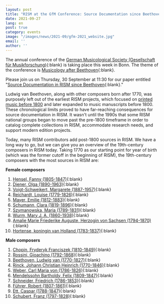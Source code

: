 ```yaml
---
layout: post
title: "RISM at the GfM Conference: Source Documentation since Beethoven"
date: 2021-09-27
lang: en
post: true
category: events
image: "/images/news/2021-09/gfm-2021_website.jpg"
email: ''
author: ''
---
```


The annual conference of the [German Musicological Society (Gesellschaft für Musikforschung)](https://www.musikforschung.de/){:blank} is taking place this week in Bonn. The theme of the conference is [Musicology after Beethoven](https://www.gfm2020.uni-bonn.de/startseite){:blank}.  

Please join us on Thursday, 30 September at 11:30 for our paper entitled "[Source Documentation in RISM since Beethoven](https://www.gfm2020.uni-bonn.de/programm){:blank}."  

Ludwig van Beethoven, along with other composers born after 1770, was purposely left out of the earliest RISM projects, which focused on [printed music before 1800](/publications.html#series-a-inventories-of-musical-sources) and later expanded to music manuscripts before 1800. These chronological limits proved to have far-reaching consequences for source documentation in RISM. It wasn't until the 1990s that some RISM national groups began to move past the pre-1800 timeframe in order to catalog complete collections in RISM, accommodate research needs, and support modern edition projects.  

Today, many RISM contributors add post-1800 sources in RISM. We have a long way to go, but we can give you an overview of the 19th-century composers in RISM today. Taking 1770 as our starting point for year of birth (which was the former cutoff in the beginning of RISM), the 19th-century composers with the most sources in RISM are:  

**Female composers**  
1. [Hensel, Fanny (1805-1847)](https://opac.rism.info/metaopac/perma.do;jsessionid=92FC040823A335C5EE51E8B78F499813.touch02?v=rism&q=-1%3d%22pe72637%22){:blank}  
2. [Diener, Olga (1890-1963)](https://opac.rism.info/metaopac/perma.do;jsessionid=92FC040823A335C5EE51E8B78F499813.touch02?v=rism&q=-1%3d%22pe30081175%22){:blank}    
3. [Voigt-Schweikert, Margarete (1887-1957)](https://opac.rism.info/metaopac/perma.do;jsessionid=92FC040823A335C5EE51E8B78F499813.touch02?v=rism&q=-1%3d%22pe30074866%22){:blank}  
4. [Reichardt, Louise (1779-1826)](https://opac.rism.info/metaopac/perma.do;jsessionid=92FC040823A335C5EE51E8B78F499813.touch02?v=rism&q=-1%3d%22pe40142%22){:blank}   
5. [Mayer, Emilie (1812-1883)](https://opac.rism.info/metaopac/perma.do;jsessionid=92FC040823A335C5EE51E8B78F499813.touch02?v=rism&q=-1%3d%22pe30000776%22){:blank}   
6. [Schumann, Clara (1819-1896)](https://opac.rism.info/metaopac/perma.do;jsessionid=92FC040823A335C5EE51E8B78F499813.touch02?v=rism&q=-1%3d%22pe130342%22){:blank}   
7. [Szymanowska, Maria (1789-1831)](https://opac.rism.info/metaopac/perma.do;jsessionid=92FC040823A335C5EE51E8B78F499813.touch02?v=rism&q=-1%3d%22pe140138%22){:blank}  
8. [Wurm, Mary J. A. (1860-1938)](https://opac.rism.info/metaopac/perma.do;jsessionid=92FC040823A335C5EE51E8B78F499813.touch02?v=rism&q=-1%3d%22pe30008589%22){:blank}     
9. [Amalie Marie Friederike Auguste, Herzogin von Sachsen (1794-1870)](https://opac.rism.info/metaopac/perma.do;jsessionid=92FC040823A335C5EE51E8B78F499813.touch02?v=rism&q=-1%3d%22pe68965%22){:blank}  
10. [Hortense, koningin van Holland (1783-1837)](https://opac.rism.info/metaopac/perma.do;jsessionid=92FC040823A335C5EE51E8B78F499813.touch02?v=rism&q=-1%3d%22pe30001566%22){:blank}

**Male composers**  
1. [Chopin, Fryderyk Franciszek (1810-1849)](https://opac.rism.info/metaopac/perma.do;jsessionid=92FC040823A335C5EE51E8B78F499813.touch02?v=rism&q=-1%3d%22pe51160%22){:blank}  
2. [Rossini, Gioachino (1792-1868)](https://opac.rism.info/metaopac/perma.do;jsessionid=92FC040823A335C5EE51E8B78F499813.touch02?v=rism&q=-1%3d%22pe63766%22){:blank}   	 
3. [Beethoven, Ludwig van (1770-1827)](https://opac.rism.info/metaopac/perma.do;jsessionid=92FC040823A335C5EE51E8B78F499813.touch02?v=rism&q=-1%3d%22pe11035%22){:blank}
4. [Rinck, Johann Christian Heinrich (1770-1846)](https://opac.rism.info/metaopac/perma.do;jsessionid=92FC040823A335C5EE51E8B78F499813.touch02?v=rism&q=-1%3d%22pe55399%22){:blank}  
5. [Weber, Carl Maria von (1786-1826)](https://opac.rism.info/metaopac/perma.do;jsessionid=92FC040823A335C5EE51E8B78F499813.touch02?v=rism&q=-1%3d%22pe117485%22){:blank}  
6. [Mendelssohn Bartholdy, Felix (1809-1847)](https://opac.rism.info/metaopac/perma.do;jsessionid=92FC040823A335C5EE51E8B78F499813.touch02?v=rism&q=-1%3d%22pe88790%22){:blank}  
7. [Schneider, Friedrich (1786-1853)](https://opac.rism.info/metaopac/perma.do;jsessionid=92FC040823A335C5EE51E8B78F499813.touch02?v=rism&q=-1%3d%22pe83138%22){:blank}  
8. [Führer, Robert (1807-1861)](https://opac.rism.info/metaopac/perma.do;jsessionid=92FC040823A335C5EE51E8B78F499813.touch02?v=rism&q=-1%3d%22pe30001170%22){:blank}    
9. [Ett, Caspar (1788-1847)](https://opac.rism.info/metaopac/perma.do;jsessionid=92FC040823A335C5EE51E8B78F499813.touch02?v=rism&q=-1%3d%22pe59061%22){:blank}   
10. [Schubert, Franz  (1797-1828)](https://opac.rism.info/metaopac/perma.do;jsessionid=92FC040823A335C5EE51E8B78F499813.touch02?v=rism&q=-1%3d%22pe111603%22){:blank}
